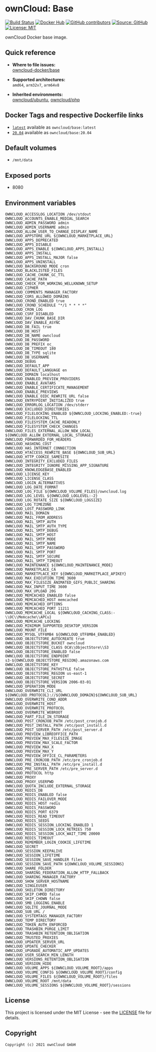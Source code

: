 # ownCloud: Base

[![Build Status](https://img.shields.io/drone/build/owncloud-docker/base?logo=drone&server=https%3A%2F%2Fdrone.owncloud.com)](https://drone.owncloud.com/owncloud-docker/base)
[![Docker Hub](https://img.shields.io/docker/v/owncloud/base?logo=docker&label=dockerhub&sort=semver&logoColor=white)](https://hub.docker.com/r/owncloud/base)
[![GitHub contributors](https://img.shields.io/github/contributors/owncloud-docker/base)](https://github.com/owncloud-docker/base/graphs/contributors)
[![Source: GitHub](https://img.shields.io/badge/source-github-blue.svg?logo=github&logoColor=white)](https://github.com/owncloud-docker/base)
[![License: MIT](https://img.shields.io/github/license/owncloud-docker/base)](https://github.com/owncloud-docker/base/blob/master/LICENSE)

ownCloud Docker base image.

## Quick reference

- **Where to file issues:**\
  [owncloud-docker/base](https://github.com/owncloud-docker/base/issues)

- **Supported architectures:**\
  `amd64`, `arm32v7`, `arm64v8`

- **Inherited environments:**\
  [owncloud/ubuntu](https://github.com/owncloud-docker/ubuntu#environment-variables),
  [owncloud/php](https://github.com/owncloud-docker/php#environment-variables)

## Docker Tags and respective Dockerfile links

- [`latest`](https://github.com/owncloud-docker/base/blob/master/latest/Dockerfile.amd64) available as `owncloud/base:latest`
- [`20.04`](https://github.com/owncloud-docker/base/blob/master/v20.04/Dockerfile.amd64) available as `owncloud/base:20.04`

## Default volumes

- `/mnt/data`

## Exposed ports

- 8080

## Environment variables

```Shell
OWNCLOUD_ACCESSLOG_LOCATION /dev/stdout
OWNCLOUD_ACCOUNTS_ENABLE_MEDIAL_SEARCH
OWNCLOUD_ADMIN_PASSWORD admin
OWNCLOUD_ADMIN_USERNAME admin
OWNCLOUD_ALLOW_USER_TO_CHANGE_DISPLAY_NAME
OWNCLOUD_APPSTORE_URL ${OWNCLOUD_MARKETPLACE_URL}
OWNCLOUD_APPS_DEPRECATED
OWNCLOUD_APPS_DISABLE
OWNCLOUD_APPS_ENABLE ${OWNCLOUD_APPS_INSTALL}
OWNCLOUD_APPS_INSTALL
OWNCLOUD_APPS_INSTALL_MAJOR false
OWNCLOUD_APPS_UNINSTALL
OWNCLOUD_BACKGROUND_MODE cron
OWNCLOUD_BLACKLISTED_FILES
OWNCLOUD_CACHE_CHUNK_GC_TTL
OWNCLOUD_CACHE_PATH
OWNCLOUD_CHECK_FOR_WORKING_WELLKNOWN_SETUP
OWNCLOUD_CIPHER
OWNCLOUD_COMMENTS_MANAGER_FACTORY
OWNCLOUD_CORS_ALLOWED_DOMAINS
OWNCLOUD_CROND_ENABLED true
OWNCLOUD_CROND_SCHEDULE "*/1 * * * *"
OWNCLOUD_CRON_LOG
OWNCLOUD_CSRF_DISABLED
OWNCLOUD_DAV_CHUNK_BASE_DIR
OWNCLOUD_DAV_ENABLE_ASYNC
OWNCLOUD_DB_FAIL true
OWNCLOUD_DB_HOST
OWNCLOUD_DB_NAME owncloud
OWNCLOUD_DB_PASSWORD
OWNCLOUD_DB_PREFIX oc_
OWNCLOUD_DB_TIMEOUT 180
OWNCLOUD_DB_TYPE sqlite
OWNCLOUD_DB_USERNAME
OWNCLOUD_DEBUG
OWNCLOUD_DEFAULT_APP
OWNCLOUD_DEFAULT_LANGUAGE en
OWNCLOUD_DOMAIN localhost
OWNCLOUD_ENABLED_PREVIEW_PROVIDERS
OWNCLOUD_ENABLE_AVATARS
OWNCLOUD_ENABLE_CERTIFICATE_MANAGEMENT
OWNCLOUD_ENABLE_PREVIEWS
OWNCLOUD_ENABLE_OIDC_REWRITE_URL false
OWNCLOUD_ENTRYPOINT_INITIALIZED true
OWNCLOUD_ERRORLOG_LOCATION /dev/stderr
OWNCLOUD_EXCLUDED_DIRECTORIES
OWNCLOUD_FILELOCKING_ENABLED ${OWNCLOUD_LOCKING_ENABLED:-true}
OWNCLOUD_FILELOCKING_TTL
OWNCLOUD_FILESYSTEM_CACHE_READONLY
OWNCLOUD_FILESYSTEM_CHECK_CHANGES
OWNCLOUD_FILES_EXTERNAL_ALLOW_NEW_LOCAL ${OWNCLOUD_ALLOW_EXTERNAL_LOCAL_STORAGE}
OWNCLOUD_FORWARDED_FOR_HEADERS
OWNCLOUD_HASHING_COST
OWNCLOUD_HAS_INTERNET_CONNECTION
OWNCLOUD_HTACCESS_REWRITE_BASE ${OWNCLOUD_SUB_URL}
OWNCLOUD_HTTP_COOKIE_SAMESITE
OWNCLOUD_INTEGRITY_EXCLUDED_FILES
OWNCLOUD_INTEGRITY_IGNORE_MISSING_APP_SIGNATURE
OWNCLOUD_KNOWLEDGEBASE_ENABLED
OWNCLOUD_LICENSE_KEY
OWNCLOUD_LICENSE_CLASS
OWNCLOUD_LOGIN_ALTERNATIVES
OWNCLOUD_LOG_DATE_FORMAT
OWNCLOUD_LOG_FILE ${OWNCLOUD_VOLUME_FILES}/owncloud.log
OWNCLOUD_LOG_LEVEL ${OWNCLOUD_LOGLEVEL:-2}
OWNCLOUD_LOG_ROTATE_SIZE ${OWNCLOUD_LOGSIZE}
OWNCLOUD_LOG_TIMEZONE
OWNCLOUD_LOST_PASSWORD_LINK
OWNCLOUD_MAIL_DOMAIN
OWNCLOUD_MAIL_FROM_ADDRESS
OWNCLOUD_MAIL_SMTP_AUTH
OWNCLOUD_MAIL_SMTP_AUTH_TYPE
OWNCLOUD_MAIL_SMTP_DEBUG
OWNCLOUD_MAIL_SMTP_HOST
OWNCLOUD_MAIL_SMTP_MODE
OWNCLOUD_MAIL_SMTP_NAME
OWNCLOUD_MAIL_SMTP_PASSWORD
OWNCLOUD_MAIL_SMTP_PORT
OWNCLOUD_MAIL_SMTP_SECURE
OWNCLOUD_MAIL_SMTP_TIMEOUT
OWNCLOUD_MAINTENANCE ${OWNCLOUD_MAINTENANCE_MODE}
OWNCLOUD_MARKETPLACE_CA
OWNCLOUD_MARKETPLACE_KEY ${OWNCLOUD_MARKETPLACE_APIKEY}
OWNCLOUD_MAX_EXECUTION_TIME 3600
OWNCLOUD_MAX_FILESIZE_ANIMATED_GIFS_PUBLIC_SHARING
OWNCLOUD_MAX_INPUT_TIME 3600
OWNCLOUD_MAX_UPLOAD 20G
OWNCLOUD_MEMCACHED_ENABLED false
OWNCLOUD_MEMCACHED_HOST memcached
OWNCLOUD_MEMCACHED_OPTIONS
OWNCLOUD_MEMCACHED_PORT 11211
OWNCLOUD_MEMCACHE_LOCAL ${OWNCLOUD_CACHING_CLASS:-\\OC\\Memcache\\APCu}
OWNCLOUD_MEMCACHE_LOCKING
OWNCLOUD_MINIMUM_SUPPORTED_DESKTOP_VERSION
OWNCLOUD_MOUNT_FILE
OWNCLOUD_MYSQL_UTF8MB4 ${OWNCLOUD_UTF8MB4_ENABLED}
OWNCLOUD_OBJECTSTORE_AUTOCREATE true
OWNCLOUD_OBJECTSTORE_BUCKET owncloud
OWNCLOUD_OBJECTSTORE_CLASS OCA\\ObjectStore\\S3
OWNCLOUD_OBJECTSTORE_ENABLED false
OWNCLOUD_OBJECTSTORE_ENDPOINT s3-${OWNCLOUD_OBJECTSTORE_REGION}.amazonaws.com
OWNCLOUD_OBJECTSTORE_KEY
OWNCLOUD_OBJECTSTORE_PATHSTYLE false
OWNCLOUD_OBJECTSTORE_REGION us-east-1
OWNCLOUD_OBJECTSTORE_SECRET
OWNCLOUD_OBJECTSTORE_VERSION 2006-03-01
OWNCLOUD_OPERATION_MODE
OWNCLOUD_OVERWRITE_CLI_URL ${OWNCLOUD_PROTOCOL}://${OWNCLOUD_DOMAIN}${OWNCLOUD_SUB_URL}
OWNCLOUD_OVERWRITE_COND_ADDR
OWNCLOUD_OVERWRITE_HOST
OWNCLOUD_OVERWRITE_PROTOCOL
OWNCLOUD_OVERWRITE_WEBROOT
OWNCLOUD_PART_FILE_IN_STORAGE
OWNCLOUD_POST_CRONJOB_PATH /etc/post_cronjob.d
OWNCLOUD_POST_INSTALL_PATH /etc/post_install.d
OWNCLOUD_POST_SERVER_PATH /etc/post_server.d
OWNCLOUD_PREVIEW_LIBREOFFICE_PATH
OWNCLOUD_PREVIEW_MAX_FILESIZE_IMAGE
OWNCLOUD_PREVIEW_MAX_SCALE_FACTOR
OWNCLOUD_PREVIEW_MAX_X
OWNCLOUD_PREVIEW_MAX_Y
OWNCLOUD_PREVIEW_OFFICE_CL_PARAMETERS
OWNCLOUD_PRE_CRONJOB_PATH /etc/pre_cronjob.d
OWNCLOUD_PRE_INSTALL_PATH /etc/pre_install.d
OWNCLOUD_PRE_SERVER_PATH /etc/pre_server.d
OWNCLOUD_PROTOCOL http
OWNCLOUD_PROXY
OWNCLOUD_PROXY_USERPWD
OWNCLOUD_QUOTA_INCLUDE_EXTERNAL_STORAGE
OWNCLOUD_REDIS_DB
OWNCLOUD_REDIS_ENABLED false
OWNCLOUD_REDIS_FAILOVER_MODE
OWNCLOUD_REDIS_HOST redis
OWNCLOUD_REDIS_PASSWORD
OWNCLOUD_REDIS_PORT 6379
OWNCLOUD_REDIS_READ_TIMEOUT
OWNCLOUD_REDIS_SEEDS
OWNCLOUD_REDIS_SESSION_LOCKING_ENABLED 1
OWNCLOUD_REDIS_SESSION_LOCK_RETRIES 750
OWNCLOUD_REDIS_SESSION_LOCK_WAIT_TIME 20000
OWNCLOUD_REDIS_TIMEOUT
OWNCLOUD_REMEMBER_LOGIN_COOKIE_LIFETIME
OWNCLOUD_SECRET
OWNCLOUD_SESSION_KEEPALIVE
OWNCLOUD_SESSION_LIFETIME
OWNCLOUD_SESSION_SAVE_HANDLER files
OWNCLOUD_SESSION_SAVE_PATH ${OWNCLOUD_VOLUME_SESSIONS}
OWNCLOUD_SHARE_FOLDER
OWNCLOUD_SHARING_FEDERATION_ALLOW_HTTP_FALLBACK
OWNCLOUD_SHARING_MANAGER_FACTORY
OWNCLOUD_SHOW_SERVER_HOSTNAME
OWNCLOUD_SINGLEUSER
OWNCLOUD_SKELETON_DIRECTORY
OWNCLOUD_SKIP_CHMOD false
OWNCLOUD_SKIP_CHOWN false
OWNCLOUD_SMB_LOGGING_ENABLE
OWNCLOUD_SQLITE_JOURNAL_MODE
OWNCLOUD_SUB_URL /
OWNCLOUD_SYSTEMTAGS_MANAGER_FACTORY
OWNCLOUD_TEMP_DIRECTORY
OWNCLOUD_TOKEN_AUTH_ENFORCED
OWNCLOUD_TRASHBIN_PURGE_LIMIT
OWNCLOUD_TRASHBIN_RETENTION_OBLIGATION
OWNCLOUD_TRUSTED_PROXIES
OWNCLOUD_UPDATER_SERVER_URL
OWNCLOUD_UPDATE_CHECKER
OWNCLOUD_UPGRADE_AUTOMATIC_APP_UPDATES
OWNCLOUD_USER_SEARCH_MIN_LENGTH
OWNCLOUD_VERSIONS_RETENTION_OBLIGATION
OWNCLOUD_VERSION_HIDE
OWNCLOUD_VOLUME_APPS ${OWNCLOUD_VOLUME_ROOT}/apps
OWNCLOUD_VOLUME_CONFIG ${OWNCLOUD_VOLUME_ROOT}/config
OWNCLOUD_VOLUME_FILES ${OWNCLOUD_VOLUME_ROOT}/files
OWNCLOUD_VOLUME_ROOT /mnt/data
OWNCLOUD_VOLUME_SESSIONS ${OWNCLOUD_VOLUME_ROOT}/sessions
```

## License

This project is licensed under the MIT License - see the [LICENSE](https://github.com/owncloud-docker/base/blob/master/LICENSE) file for details.

## Copyright

```Text
Copyright (c) 2021 ownCloud GmbH
```
